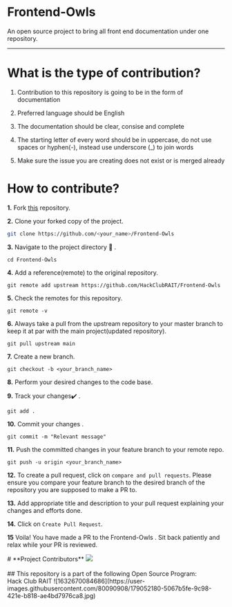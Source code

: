 # Frontend-Owls

An open source project to bring all front end documentation under one repository.

<hr>

# What is the type of contribution?

1) Contribution to this repository is going to be in the form of documentation

2) Preferred language should be English

3) The documentation should be clear, consise and complete

4) The starting letter of every word should be in uppercase, do not use spaces or hyphen(-), instead use underscore (_) to join words

5) Make sure the issue you are creating does not exist or is merged already

# How to contribute?

**1.**  Fork [this](https://github.com/HackClubRAIT/Frontend-Owls) repository.

**2.**  Clone your forked copy of the project.

```bash
git clone https://github.com/<your_name>/Frontend-Owls
```

**3.** Navigate to the project directory :file_folder: .

```
cd Frontend-Owls
```

**4.** Add a reference(remote) to the original repository.

```
git remote add upstream https://github.com/HackClubRAIT/Frontend-Owls
```

**5.** Check the remotes for this repository.
```
git remote -v
```

**6.** Always take a pull from the upstream repository to your master branch to keep it at par with the main project(updated repository).

```
git pull upstream main
```

**7.** Create a new branch.

```
git checkout -b <your_branch_name>
```

**8.** Perform your desired changes to the code base.


**9.** Track your changes:heavy_check_mark: .

```
git add . 
```

**10.** Commit your changes .

```
git commit -m "Relevant message"
```

**11.** Push the committed changes in your feature branch to your remote repo.
```
git push -u origin <your_branch_name>
```

**12.** To create a pull request, click on `compare and pull requests`. Please ensure you compare your feature branch to the desired branch of the repository you are supposed to make a PR to.


**13.** Add appropriate title and description to your pull request explaining your changes and efforts done.


**14.** Click on `Create Pull Request`.


**15** Voila! You have made a PR to the Frontend-Owls . Sit back patiently and relax while your PR is reviewed.

<!--<h1 align=center> Project Maintainer </h1> 
<p align="center"> <a href="https://github.com/siddhi-244"><img src="https://avatars.githubusercontent.com/u/69195262?s=96&v=4" width=90px height=90px /></a>
<a href="https://github.com/girija0707"><img src="https://avatars.githubusercontent.com/u/63583646?v=4" width=90px height=90px /></a>--!>

# **Project Contributors** 

 <a href="https://github.com/HackClubRAIT/Frontend-Owls/graphs/contributors">
  <img src="https://contrib.rocks/image?repo=HackClubRAIT/Frontend-Owls" />
</a>
  
<br>
<br>
  
## This repository is a part of the following Open Source Program: <br>
Hack Club RAIT


![1632670084686](https://user-images.githubusercontent.com/80090908/179052180-5067b5fe-9c98-421e-b818-ae4bd7976ca8.jpg)
